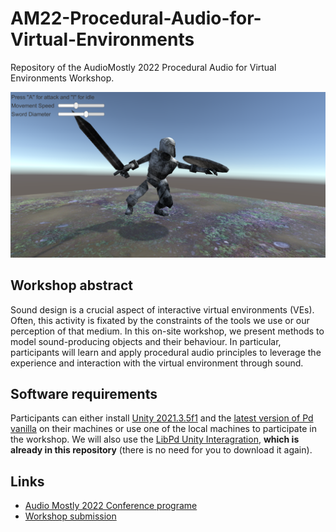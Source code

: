 # AM22-Procedural-Audio-for-Virtual-Environments
Repository of the AudioMostly 2022 Procedural Audio for Virtual Environments Workshop.

![image](./doc/game_view.png)

## Workshop abstract
Sound design is a crucial aspect of interactive virtual environments (VEs). Often, this activity is fixated by the constraints of the tools we use or our perception of that medium. In this on-site workshop, we present methods to model sound-producing objects and their behaviour. In particular, participants will learn and apply procedural audio principles to leverage the experience and interaction with the virtual environment through sound.

## Software requirements
Participants can either install [Unity 2021.3.5f1](https://unity3d.com/get-unity/download/archive) and the [latest version of Pd vanilla](https://puredata.info/downloads) on their machines or use one of the local machines to participate in the workshop.
We will also use the [LibPd Unity Interagration](https://github.com/LibPdIntegration/LibPdIntegration), **which is already in this repository** (there is no need for you to download it again). 

## Links
- [Audio Mostly 2022 Conference programe](https://audiomostly.fhstp.ac.at/programme#accordion-197058-content)
- [Workshop submission](./DiDonato_Selfridge_2022.pdf)